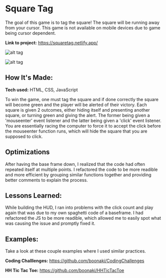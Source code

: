 # Square Tag
The goal of this game is to tag the square! The square will be running away from your cursor.
This game is not available on mobile devices due to game being cursor dependent.

**Link to project:** https://squaretag.netlify.app/

![alt tag](https://user-images.githubusercontent.com/91851563/169212550-78d6a684-4075-4254-96a2-20d65243921d.png)

![alt tag](https://user-images.githubusercontent.com/91851563/169212701-31708918-93c8-4799-ab04-cb6b313ac6d7.png)

## How It's Made:

**Tech used:** HTML, CSS, JavaScript

To win the game, one must tag the square and if done correctly the square will become green and the player will be alerted of their victory. Each square is given 2 outcomes, either hiding itself and presenting another square, or turning green and giving the alert. The former being given a 'mouseenter' event listener and the latter being given a 'click' event listener. You are essentially racing the computer to force it to accept the click before the mouseenter function runs, which will hide the square that you are supposed to click.

## Optimizations

After having the base frame down, I realized that the code had often repeated itself at multiple points. I refactored the code to be more readible and more efficient by grouping similar functions together and providing better comments to explain the process.

## Lessons Learned:

While building the HUD, I ran into problems with the click count and play again that was due to my own spaghetti code of a baseframe. I had refactored the JS to be more readible, which allowed me to easily spot what was causing the issue and promptly fixed it.

## Examples:
Take a look at these couple examples where I used similar practices.

**Coding Challlenges:** https://github.com/boonaki/CodingChallenges

**HH Tic Tac Toe:** https://github.com/boonaki/HHTicTacToe

